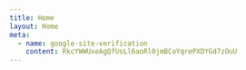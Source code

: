 ```yaml
---
title: Home
layout: Home
meta:
  - name: google-site-verification
    content: RkcYWWUxeAgQfUsLl6aoRl0jmBCoYqrePXDYGd7zOuU
---
```

